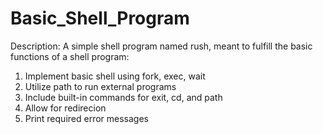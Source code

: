 # Basic_Shell_Program
Description: A simple shell program named rush, meant to fulfill the basic functions of a shell program:     
1. Implement basic shell using fork, exec, wait
2. Utilize path to run external programs
3. Include built-in commands for exit, cd, and path
4. Allow for redirecion
5. Print required error messages 
